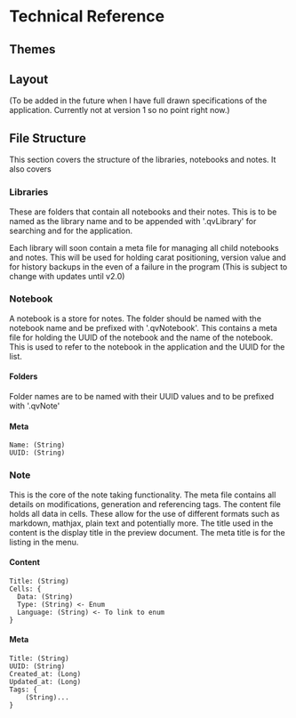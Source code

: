 # Technical Reference

## Themes


## Layout
(To be added in the future when I have full drawn specifications of the application. Currently not at version 1 so no point right now.)


## File Structure
This section covers the structure of the libraries, notebooks and notes. It also covers 

### Libraries
These are folders that contain all notebooks and their notes. This is to be named as the library name and to be appended with '.qvLibrary' for searching and for the application.
    
Each library will soon contain a meta file for managing all child notebooks and notes. This will be used for holding carat positioning, version value and for history backups in the even of a failure in the program (This is subject to change with updates until v2.0)

### Notebook
A notebook is a store for notes. The folder should be named with the notebook name and be prefixed with '.qvNotebook'. This contains a meta file for holding the UUID of the notebook and the name of the notebook. This is used to refer to the notebook in the application and the UUID for the list.

#### Folders
Folder names are to be named with their UUID values and to be prefixed with '.qvNote'

#### Meta
    Name: (String)
    UUID: (String)

### Note
This is the core of the note taking functionality. The meta file contains all details on modifications, generation and referencing tags. The content file holds all data in cells. These allow for the use of different formats such as markdown, mathjax, plain text and potentially more. The title used in the content is the display title in the preview document. The meta title is for the listing in the menu.
#### Content
    Title: (String)
    Cells: {
      Data: (String)
      Type: (String) <- Enum
      Language: (String) <- To link to enum
    }

#### Meta
    Title: (String)
    UUID: (String)
    Created_at: (Long)
    Updated_at: (Long)
    Tags: {
    	(String)...
    }
